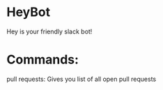 # HeyBot
Hey is your friendly slack bot!

# Commands:
pull requests: Gives you list of all open pull requests
